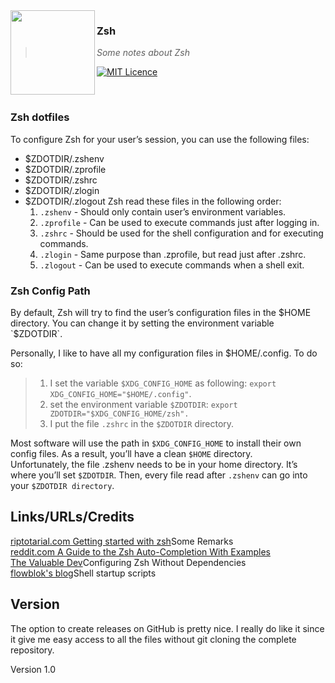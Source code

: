 <img src="https://raw.githubusercontent.com/WieWaldi/.dotfiles/master/img/RZ-Amper_Logo_135x135.png" align="left" width="135px" height="135px" />

### Zsh
> *Some notes about Zsh*

[![MIT Licence](https://badges.frapsoft.com/os/mit/mit.svg?v=103)](https://opensource.org/licenses/mit-license.php)

<br />

### Zsh dotfiles
To configure Zsh for your user’s session, you can use the following files:  
 - $ZDOTDIR/.zshenv
 - $ZDOTDIR/.zprofile
 - $ZDOTDIR/.zshrc
 - $ZDOTDIR/.zlogin
 - $ZDOTDIR/.zlogout
Zsh read these files in the following order:  
    1. `.zshenv` - Should only contain user’s environment variables.
    2. `.zprofile` - Can be used to execute commands just after logging in.
    3. `.zshrc` - Should be used for the shell configuration and for executing commands.
    4. `.zlogin` - Same purpose than .zprofile, but read just after .zshrc.
    5. `.zlogout` - Can be used to execute commands when a shell exit.
### Zsh Config Path
By default, Zsh will try to find the user’s configuration files in the $HOME
directory. You can change it by setting the environment variable `$ZDOTDIR`.

Personally, I like to have all my configuration files in $HOME/.config. To do so:
> 1. I set the variable `$XDG_CONFIG_HOME` as following: `export XDG_CONFIG_HOME="$HOME/.config"`.
> 2. set the environment variable `$ZDOTDIR`: `export ZDOTDIR="$XDG_CONFIG_HOME/zsh".`
> 3. I put the file `.zshrc` in the `$ZDOTDIR` directory.

Most software will use the path in `$XDG_CONFIG_HOME` to install their own config
files. As a result, you’ll have a clean `$HOME` directory.  
Unfortunately, the file .zshenv needs to be in your home directory.
It’s where you’ll set `$ZDOTDIR`. Then, every file read after `.zshenv` can go
into your `$ZDOTDIR directory`.

## Links/URLs/Credits  
[riptotarial.com Getting started with zsh](https://riptutorial.com/zsh)Some Remarks  
[reddit.com A Guide to the Zsh Auto-Completion With Examples](https://www.reddit.com/r/zsh/comments/nm2vun/a_guide_to_the_zsh_autocompletion_with_examples/)  
[The Valuable Dev](https://thevaluable.dev/zsh-install-configure-mouseless/)Configuring Zsh Without Dependencies  
[flowblok's blog](https://blog.flowblok.id.au/2013-02/shell-startup-scripts.html)Shell startup scripts  

## Version
The option to create releases on GitHub is pretty nice. I really do like it since it give me easy access to all the files
without git cloning the complete repository.  

Version 1.0
